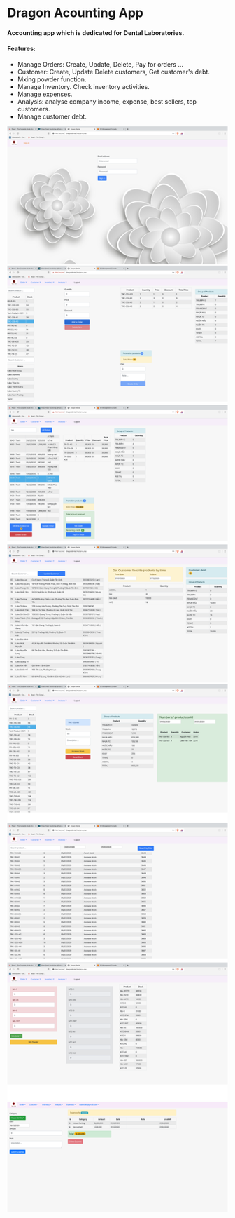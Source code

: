 # Dragon Acounting App
#### Accounting app which is dedicated for Dental Laboratories.
#### Features:
- Manage Orders: Create, Update, Delete, Pay for orders ...
- Customer: Create, Update Delete customers, Get customer's debt.
- Mxing powder function.
- Manage Inventory. Check inventory activities.
- Manage expenses.
- Analysis: analyse company income, expense, best sellers, top customers.
- Manage customer debt.

![Login](https://github.com/herohung093/AccountingApp/blob/master/Dragondental_frontend_photo/Login.png "Login")
![Create Order](https://github.com/herohung093/AccountingApp/blob/master/Dragondental_frontend_photo/Create_Order.png "Create Order")
![Processing Order](https://github.com/herohung093/AccountingApp/blob/master/Dragondental_frontend_photo/Process_Orders.png "Processing Order")
![Customers](https://github.com/herohung093/AccountingApp/blob/master/Dragondental_frontend_photo/Customers.png "Customers")
![Inventory](https://github.com/herohung093/AccountingApp/blob/master/Dragondental_frontend_photo/Inventory.png "Inventory")
![Inventory History](https://github.com/herohung093/AccountingApp/blob/master/Dragondental_frontend_photo/Inventory_History.png "Inventory History")
![Powder Mixing](https://github.com/herohung093/AccountingApp/blob/master/Dragondental_frontend_photo/Powder_mixing.png "Powder Mixing")
![Manage Expenses](https://github.com/herohung093/AccountingApp/blob/master/Dragondental_frontend_photo/Expenses.png "Manage Expenses")
